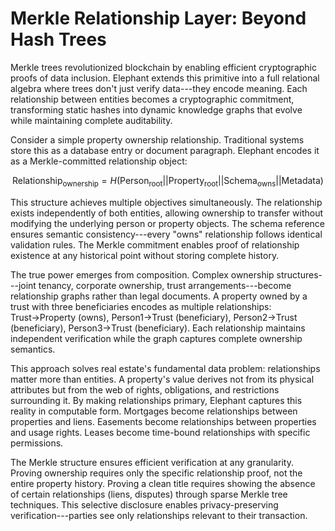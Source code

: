 # Merkle Relationship Layer: Beyond Hash Trees

Merkle trees revolutionized blockchain by enabling efficient
cryptographic proofs of data inclusion. Elephant extends this primitive
into a full relational algebra where trees don't just verify data---they
encode meaning. Each relationship between entities becomes a
cryptographic commitment, transforming static hashes into dynamic
knowledge graphs that evolve while maintaining complete auditability.

Consider a simple property ownership relationship. Traditional systems
store this as a database entry or document paragraph. Elephant encodes
it as a Merkle-committed relationship object:

$$\text{Relationship}_{\text{ownership}} = H(\text{Person}_{\text{root}} || \text{Property}_{\text{root}} || \text{Schema}_{\text{owns}} || \text{Metadata})$$

This structure achieves multiple objectives simultaneously. The
relationship exists independently of both entities, allowing ownership
to transfer without modifying the underlying person or property objects.
The schema reference ensures semantic consistency---every \"owns\"
relationship follows identical validation rules. The Merkle commitment
enables proof of relationship existence at any historical point without
storing complete history.

The true power emerges from composition. Complex ownership
structures---joint tenancy, corporate ownership, trust
arrangements---become relationship graphs rather than legal documents. A
property owned by a trust with three beneficiaries encodes as multiple
relationships: Trust→Property (owns), Person1→Trust (beneficiary),
Person2→Trust (beneficiary), Person3→Trust (beneficiary). Each
relationship maintains independent verification while the graph captures
complete ownership semantics.

This approach solves real estate's fundamental data problem:
relationships matter more than entities. A property's value derives not
from its physical attributes but from the web of rights, obligations,
and restrictions surrounding it. By making relationships primary,
Elephant captures this reality in computable form. Mortgages become
relationships between properties and liens. Easements become
relationships between properties and usage rights. Leases become
time-bound relationships with specific permissions.

The Merkle structure ensures efficient verification at any granularity.
Proving ownership requires only the specific relationship proof, not the
entire property history. Proving a clean title requires showing the
absence of certain relationships (liens, disputes) through sparse Merkle
tree techniques. This selective disclosure enables privacy-preserving
verification---parties see only relationships relevant to their
transaction.
